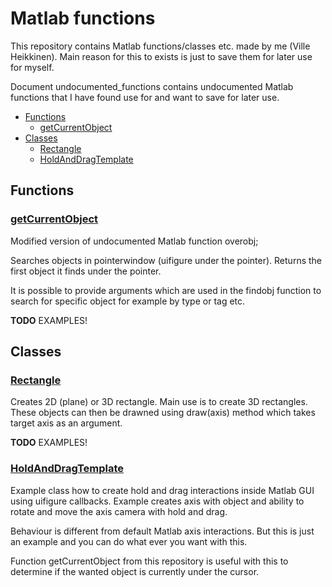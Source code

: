 <!-- omit in toc -->
# Matlab functions

This repository contains Matlab functions/classes etc. made by me (Ville Heikkinen). Main reason for this to exists is just to save them for later use for myself.

Document undocumented_functions contains undocumented Matlab functions that I have found use for and want to save for later use.

- [Functions](#functions)
  - [getCurrentObject](#getcurrentobject)
- [Classes](#classes)
  - [Rectangle](#rectangle)
  - [HoldAndDragTemplate](#holdanddragtemplate)

## Functions

### [getCurrentObject](functions/getCurrentObject.m)

Modified version of undocumented Matlab function overobj;

Searches objects in pointerwindow (uifigure under the pointer). Returns the first object it finds under the pointer.

It is possible to provide arguments which are used in the findobj function to search for specific object for example by type or tag etc.

**TODO**  EXAMPLES!

## Classes

### [Rectangle](classes/Rectangle.m)

Creates 2D (plane) or 3D rectangle. Main use is to create 3D rectangles. These objects can then be drawned using draw(axis) method which takes target axis as an argument.

**TODO**  EXAMPLES!

### [HoldAndDragTemplate](classes/HoldAndDragTemplate.m)

Example class how to create hold and drag interactions inside Matlab GUI using uifigure callbacks. Example creates axis with object and ability to rotate and move the axis camera with hold and drag.

Behaviour is different from default Matlab axis interactions. But this is just an example and you can do what ever you want with this.

Function getCurrentObject from this repository is useful with this to determine if the wanted object is currently under the cursor.
